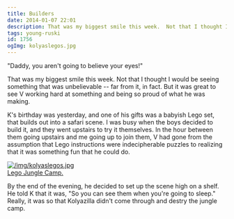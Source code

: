 ```yaml
---
title: Builders
date: 2014-01-07 22:01
description: That was my biggest smile this week.  Not that I thought I would be seeing something that was unbelievable -- far from it, in fact.  But it was great to see V working hard at something and being so proud of what he was making.
tags: young-ruski
id: 1756
ogImg: kolyaslegos.jpg
---
```

"Daddy, you aren't going to believe your eyes!"

That was my biggest smile this week.  Not that I thought I would be seeing something that was unbelievable -- far from it, in fact.  But it was great to see V working hard at something and being so proud of what he was making.

K's birthday was yesterday, and one of his gifts was a babyish Lego set, that builds out into a safari scene.  I was busy when the boys decided to build it, and they went upstairs to try it themselves.  In the hour between them going upstairs and me going up to join them, V had gone from the assumption that Lego instructions were indecipherable puzzles to realizing that it was something fun that he could do.

<a class="lightview alignright" href="/img/kolyaslegos.jpg" data-lightview-caption="Lego Jungle Camp." data-lightview-group="group1" ><img src="/img/kolyaslegos.jpg" alt="/img/kolyaslegos.jpg"><br><span class="caption">Lego Jungle Camp.</span></a>

By the end of the evening, he decided to set up the scene high on a shelf.  He told K that it was, "So you can see them when you're going to sleep."  Really, it was so that Kolyazilla didn't come through and destry the jungle camp.